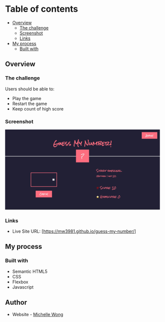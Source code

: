 # Table of contents

- [Overview](#overview)
  - [The challenge](#the-challenge)
  - [Screenshot](#screenshot)
  - [Links](#links)
- [My process](#my-process)
  - [Built with](#built-with)

## Overview

### The challenge

Users should be able to:

- Play the game
- Restart the game
- Keep count of high score

### Screenshot

![](guess-my-number.png)

### Links

- Live Site URL: [https://mw3981.github.io/guess-my-number/]

## My process

### Built with

- Semantic HTML5
- CSS
- Flexbox
- Javascript

## Author

- Website - [Michelle Wong](https://michellewong.me/)
